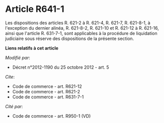 # Article R641-1

Les dispositions des articles R. 621-2 à R. 621-4, R. 621-7, R. 621-8-1, à l'exception du dernier alinéa, R. 621-8-2, R.
621-10 et R. 621-12 à R. 621-16, ainsi que l'article R. 631-7-1, sont applicables à la procédure de liquidation judiciaire
sous réserve des dispositions de la présente section.

**Liens relatifs à cet article**

_Modifié par_:

  - Décret n°2012-1190 du 25 octobre 2012 - art. 5

_Cite_:

  - Code de commerce - art. R621-12
  - Code de commerce - art. R621-2
  - Code de commerce - art. R631-7-1

_Cité par_:

  - Code de commerce - art. R950-1 (VD)
